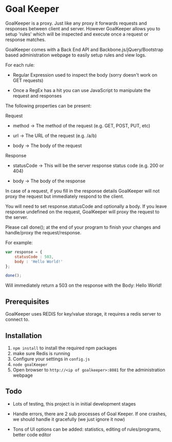 # Goal Keeper

GoalKeeper is a proxy. Just like any proxy it forwards requests and responses between client and server.
However GoalKeeper allows you to setup 'rules' which will be inspected and execute once a request or response matches.

GoalKeeper comes with a Back End API and Backbone.js/jQuery/Bootstrap based administration webpage to easily setup rules and view logs.

For each rule:

* Regular Expression used to inspect the body (sorry doesn't work on GET requests)

* Once a RegEx has a hit you can use JavaScript to manipulate the request and responses

The following properties can be present:

Request

- method -> The method of the request (e.g. GET, POST, PUT, etc)

- url -> The URL of the request (e.g. /a/b)

- body -> The body of the request

Response

- statusCode -> This will be the server response status code (e.g. 200 or 404)

- body -> The body of the response

In case of a request, if you fill in the response details GoalKeeper will not proxy the request but immediately respond to the client. 

You will need to set response.statusCode and optionally a body. If you leave response undefined on the request, GoalKeeper will proxy the request to the server. 

Please call done(); at the end of your program to finish your changes and handle/proxy the request/response. 

For example:
```javascript
var response = {
	statusCode : 503,
	body : 'Hello World!'
};

done();
```

Will immediately return a 503 on the response with the Body: Hello World!

## Prerequisites

GoalKeeper uses REDIS for key/value storage, it requires a redis server to connect to.

## Installation

1. `npm install` to install the required npm packages
2. make sure Redis is running
3. Configure your settings in `config.js`
4. `node goalKeeper`
5. Open browser to `http://<ip of goalkeeper>:8081` for the administration webpage

## Todo

* Lots of testing, this project is in initial development stages

* Handle errors, there are 2 sub processes of Goal Keeper. If one crashes, we should handle it gracefully (we just ignore it now)

* Tons of UI options can be added: statistics, editing of rules/programs, better code editor